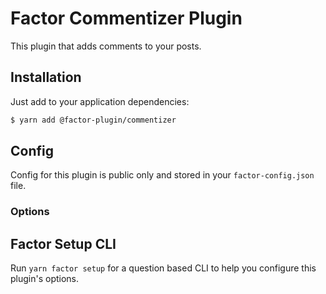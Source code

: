 # Factor Commentizer Plugin

This plugin that adds comments to your posts.

## Installation

Just add to your application dependencies:

```bash
$ yarn add @factor-plugin/commentizer
```

## Config

Config for this plugin is public only and stored in your `factor-config.json` file.

### Options

## Factor Setup CLI

Run `yarn factor setup` for a question based CLI to help you configure this plugin's options.

